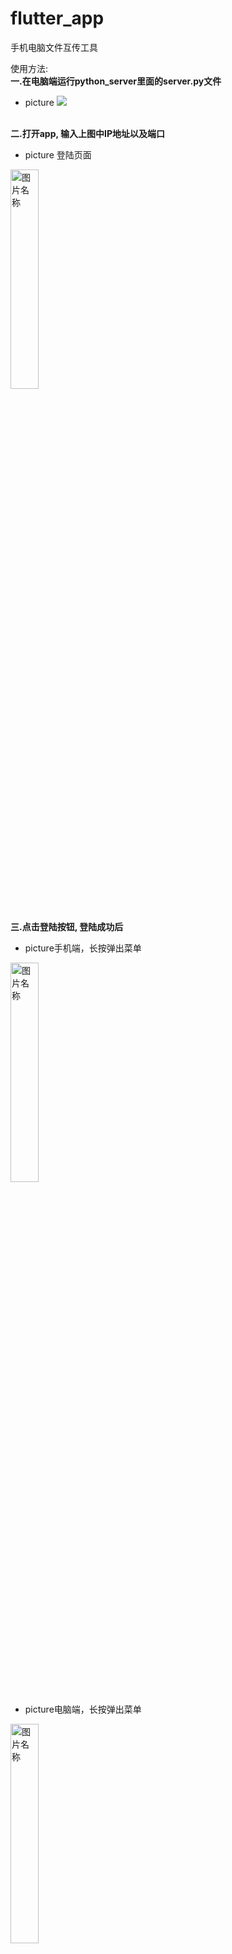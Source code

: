 # flutter_app

手机电脑文件互传工具

使用方法: <br> **一.在电脑端运行python_server里面的server.py文件**
- picture
![](https://img2020.cnblogs.com/blog/1011634/202004/1011634-20200424151837075-158388318.png)

<br>**二.打开app, 输入上图中IP地址以及端口**
- picture 登陆页面
<img src="https://img2020.cnblogs.com/blog/1011634/202004/1011634-20200424152427591-579242183.png" width = "30%" height = "30%" alt="图片名称" />

<br>**三.点击登陆按钮, 登陆成功后**
- picture手机端，长按弹出菜单
<img src="https://img2020.cnblogs.com/blog/1011634/202004/1011634-20200424152518645-58381822.png" width = "30%" height ="30%" alt="图片名称"/>

- picture电脑端，长按弹出菜单
<img src="https://img2020.cnblogs.com/blog/1011634/202004/1011634-20200424162655085-307048196.png" width = "30%" height ="30%" alt="图片名称"/>
